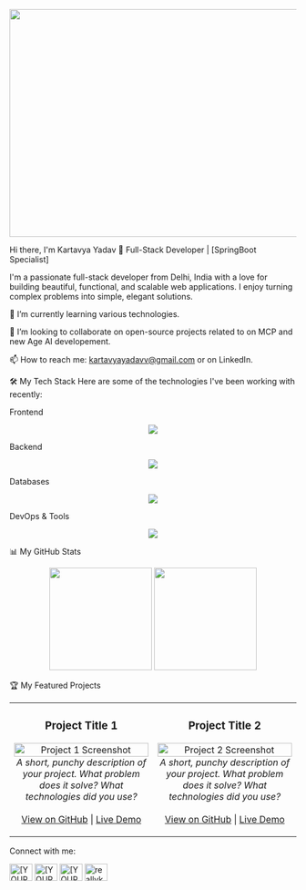 <p align="center">
<img width="1698" height="400" alt="Image" src="https://github.com/user-attachments/assets/5ab48f3e-dc6b-4db5-96a2-2f3c5bda23d1" />
</p>

Hi there, I'm Kartavya Yadav 👋
Full-Stack Developer | [SpringBoot Specialist]

I'm a passionate full-stack developer from Delhi, India with a love for building beautiful, functional, and scalable web applications. I enjoy turning complex problems into simple, elegant solutions.

🌱 I’m currently learning various technologies.

👯 I’m looking to collaborate on open-source projects related to on MCP and new Age AI developement.

📫 How to reach me: kartavyayadavv@gmail.com or on LinkedIn.

🛠️ My Tech Stack
Here are some of the technologies I've been working with recently:

Frontend

<p align="center">
  <a href="https://skillicons.dev">
    <img src="https://skillicons.dev/icons?i=js,react,html,css" />
  </a>
</p>

Backend

<p align="center">
  <a href="https://skillicons.dev">
    <img src="https://skillicons.dev/icons?i=spring,nodejs,fastapi,py" />
  </a>
</p>

Databases

<p align="center">
  <a href="https://skillicons.dev">
    <img src="https://skillicons.dev/icons?i=mongodb,postgres,mysql" />
  </a>
</p>

DevOps & Tools

<p align="center">
  <a href="https://skillicons.dev">
    <img src="https://skillicons.dev/icons?i=git,docker,aws,vscode,jenkins,vim,postman,c,java" />
  </a>
</p>

📊 My GitHub Stats
<p align="center">
<img height="180em" src="https://www.google.com/search?q=https://github-readme-stats.vercel.app/api%3Fusername%3DKartavyaY%26show_icons%3Dtrue%26theme%3Ddracula%26include_all_commits%3Dtrue%26count_private%3Dtrue"/>
<img height="180em" src="https://www.google.com/search?q=https://github-readme-stats.vercel.app/api/top-langs/%3Fusername%3DKartavyaY%26layout%3Dcompact%26langs_count%3D8%26theme%3Ddracula"/>
</p>

🏆 My Featured Projects
<table border="0" cellpadding="10">
<tr>
<td width="50%">
<h3 align="center">Project Title 1</h3>
<p align="center">
<a href="[LINK_TO_PROJECT_REPO]" target="_blank">
<img width="100%" src="https://www.google.com/search?q=https://placehold.co/400x200/313131/999999%3Ftext%3DProject%2B1%2BScreenshot" alt="Project 1 Screenshot"/>
</a>
<br>
<em>A short, punchy description of your project. What problem does it solve? What technologies did you use?</em>
<br><br>
<a href="[LINK_TO_PROJECT_REPO]" target="_blank">View on GitHub</a> |
<a href="[LINK_TO_LIVE_DEMO]" target="_blank">Live Demo</a>
</p>
</td>
<td width="50%">
<h3 align="center">Project Title 2</h3>
<p align="center">
<a href="[LINK_TO_PROJECT_REPO]" target="_blank">
<img width="100%" src="https://www.google.com/search?q=https://placehold.co/400x200/313131/999999%3Ftext%3DProject%2B2%2BScreenshot" alt="Project 2 Screenshot"/>
</a>
<br>
<em>A short, punchy description of your project. What problem does it solve? What technologies did you use?</em>
<br><br>
<a href="[LINK_TO_PROJECT_REPO]" target="_blank">View on GitHub</a> |
<a href="[LINK_TO_LIVE_DEMO]" target="_blank">Live Demo</a>
</p>
</td>
</tr>
</table>

Connect with me:
<p align="left">
<a href="https://www.google.com/search?q=https://linkedin.com/in/[YOUR_LINKEDIN_USERNAME]" target="blank"><img align="center" src="https://www.google.com/search?q=https://raw.githubusercontent.com/rahuldkjain/github-profile-readme-generator/master/src/images/icons/Social/linked-in-alt.svg" alt="[YOUR_LINKEDIN_USERNAME]" height="30" width="40" /></a>
<a href="https://twitter.com/[YOUR_TWITTER_USERNAME]" target="blank"><img align="center" src="https://www.google.com/search?q=https://raw.githubusercontent.com/rahuldkjain/github-profile-readme-generator/master/src/images/icons/Social/twitter.svg" alt="[YOUR_TWITTER_USERNAME]" height="30" width="40" /></a>
<a href="https://www.google.com/search?q=https://stackoverflow.com/users/[YOUR_STACKOVERFLOW_ID]/[YOUR_USERNAME]" target="blank"><img align="center" src="https://www.google.com/search?q=https://raw.githubusercontent.com/rahuldkjain/github-profile-readme-generator/master/src/images/icons/Social/stack-overflow.svg" alt="[YOUR_STACKOVERFLOW_USERNAME]" height="30" width="40" /></a>
<a href="https://instagram.com/reallykartavya" target="blank"><img align="center" src="https://www.google.com/search?q=https://raw.githubusercontent.com/rahuldkjain/github-profile-readme-generator/master/src/images/icons/Social/instagram.svg" alt="reallykartavya" height="30" width="40" /></a>
</p>
